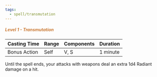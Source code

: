 ```yaml
---
tags:
  - spell/transmutation
---
```

##### *<span style="color:rgb(203, 123, 55)">Level 1 - Transmutation</span>*

|Casting Time|Range|Components|Duration|
|---|---|---|---|
|Bonus Action|Self|V, S|1 minute|


Until the spell ends, your attacks with weapons deal an extra 1d4 Radiant damage on a hit. 